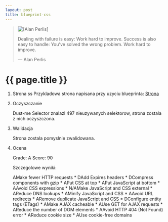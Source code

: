 ```yaml
---
layout: post
title: blueprint-css
---
```


<blockquote>
<img src="../../../../images/alan-perlis.gif" alt="[Alan Perlis]" />
<p>
  Dealing with failure is easy: Work hard to improve. Success is also
  easy to handle: You've solved the wrong problem. Work hard to improve.
</p>
<p class="author">— Alan Perlis</p>
</blockquote>

# {{ page.title }}

1.	 Strona 
        ss
	Przykladowa strona napisana przy uzyciu blueprinta: 
	[Strona](http://sigma.inf.ug.edu.pl/~mtupacz/stronka)

2.	Oczyszczanie

	Dust-me Selector znalazl 497 nieuzywanych selektorow, 
	strona zostala z nich oczyszczona.

3.	Walidacja

	Strona zostala pomyslnie zwalidowana.

4. 	Ocena

	Grade: A
	Score: 90
	        
	Szczegolowe wyniki:
	
	AMake fewer HTTP requests
	*
	DAdd Expires headers
    	*
        DCompress components with gzip
    	*
      	APut CSS at top
    	*
     	APut JavaScript at bottom
    	*
      	AAvoid CSS expressions
    	*
      	N/AMake JavaScript and CSS external
    	*
      	AReduce DNS lookups
    	*
      	AMinify JavaScript and CSS
    	*
      	AAvoid URL redirects
    	*
      	ARemove duplicate JavaScript and CSS
    	*
      	DConfigure entity tags (ETags)
    	*
      	AMake AJAX cacheable
    	*
      	AUse GET for AJAX requests
    	*
      	AReduce the number of DOM elements
    	*
      	AAvoid HTTP 404 (Not Found) error
    	*
      	AReduce cookie size
    	*
      	AUse cookie-free domains
